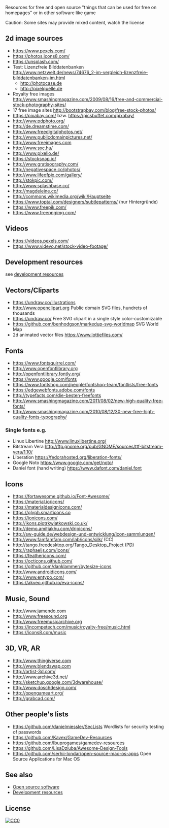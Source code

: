 Resources for free and open source "things that can be used for free on homepages" or in other software like game

Caution: Some sites may provide mixed content, watch the license

## 2d image sources
 * https://www.pexels.com/
 * https://photos.icons8.com/
 * https://unsplash.com/
 * Test: Lizenzfreie Bilddatenbanken http://www.netzwelt.de/news/74676_2-im-vergleich-lizenzfreie-bilddatenbanken-im.html
   * http://photocase.de
   * http://pixelquelle.de
 * Royalty free images http://www.smashingmagazine.com/2009/08/16/free-and-commercial-stock-photography-sites/
 * 17 free image sites http://bootstrapbay.com/blog/free-stock-photos/
 * https://pixabay.com/ bzw. https://picsbuffet.com/pixabay/ 
 * http://www.pdphoto.org/
 * http://de.dreamstime.com/
 * http://www.freedigitalphotos.net/
 * http://www.publicdomainpictures.net/
 * http://www.freeimages.com
 * http://www.sxc.hu/
 * http://www.pixelio.de/
 * https://stocksnap.io/
 * http://www.gratisography.com/
 * http://negativespace.co/photos/
 * http://www.lifeofpix.com/gallery/
 * http://stokpic.com/
 * http://www.splashbase.co/
 * http://magdeleine.co/
 * http://commons.wikimedia.org/wiki/Hauptseite
 * https://www.toptal.com/designers/subtlepatterns/ (nur Hintergründe)
 * https://www.freepik.com/
 * https://www.freepngimg.com/

## Videos
 * https://videos.pexels.com/
 * https://www.videvo.net/stock-video-footage/

## Development resources
see [development resources](Development-resources.md)

## Vectors/Cliparts 
 * https://undraw.co/illustrations
 * http://www.openclipart.org Public domain SVG files, hundrets of thousands
 * https://undraw.co/ Free SVG clipart in a single style color-customizable
 * https://github.com/benhodgson/markedup-svg-worldmap SVG World Map
 * 2d animated vector files https://www.lottiefiles.com/
## Fonts
 * https://www.fontsquirrel.com/
 * http://www.openfontlibrary.org
 * http://openfontlibrary.fontly.org/
 * https://www.google.com/fonts
 * https://www.fontshop.com/people/fontshop-team/fontlists/free-fonts
 * https://edgewebfonts.adobe.com/fonts
 * http://typefacts.com/die-besten-freefonts
 * http://www.smashingmagazine.com/2011/08/02/new-high-quality-free-fonts/
 * http://www.smashingmagazine.com/2010/08/12/30-new-free-high-quality-fonts-typography/

### Single fonts e.g.
 * Linux Libertine http://www.linuxlibertine.org/
 * Bitstream Vera http://ftp.gnome.org/pub/GNOME/sources/ttf-bitstream-vera/1.10/
 * Liberation https://fedorahosted.org/liberation-fonts/
 * Google Noto https://www.google.com/get/noto/
 * Daniel font (hand writing) https://www.dafont.com/daniel.font

## Icons
 * https://fortawesome.github.io/Font-Awesome/
 * https://material.io/icons/
 * https://materialdesignicons.com/
 * https://glyph.smarticons.co
 * https://ionicons.com/
 * http://ikons.piotrkwiatkowski.co.uk/
 * http://demo.amitjakhu.com/dripicons/
 * http://sw-guide.de/webdesign-und-entwicklung/icon-sammlungen/
 * http://www.famfamfam.com/lab/icons/silk/ (CC)
 * http://tango.freedesktop.org/Tango_Desktop_Project (PD)
 * http://raphaeljs.com/icons/
 * https://feathericons.com/
 * https://octicons.github.com/
 * https://github.com/danklammer/bytesize-icons
 * http://www.androidicons.com/
 * http://www.entypo.com/
 * https://akveo.github.io/eva-icons/

## Music, Sound
 * http://www.jamendo.com
 * http://www.freesound.org
 * http://www.freemusicarchive.org
 * https://incompetech.com/music/royalty-free/music.html
 * https://icons8.com/music

## 3D, VR, AR
 * http://www.thingiverse.com
 * http://www.blendswap.com
 * http://artist-3d.com/
 * http://www.archive3d.net/
 * http://sketchup.google.com/3dwarehouse/
 * http://www.doschdesign.com/
 * http://opengameart.org/
 * http://grabcad.com/

## Other people's lists
 * https://github.com/danielmiessler/SecLists Wordlists for security testing of passwords
 * https://github.com/Kavex/GameDev-Resources
 * https://github.com/Ibuprogames/gamedev-resources
 * https://github.com/LisaDziuba/Awesome-Design-Tools
 * https://github.com/serhii-londar/open-source-mac-os-apps Open Source Applications for Mac OS
 
## See also
  * [Open source software](Open-Source-Software.md)
  * [Development resources](Development-resources.md)

## License

[![CC0](https://licensebuttons.net/p/zero/1.0/88x31.png)](https://creativecommons.org/publicdomain/zero/1.0/)
